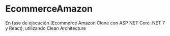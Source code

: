 # EcommerceAmazon
En fase de ejecución (Ecommerce Amazon Clone con ASP NET Core .NET 7 y React), utilizando Clean Architecture
